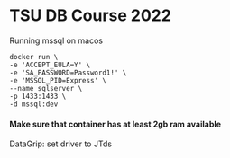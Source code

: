 # TSU DB Course 2022

Running mssql on macos

```
docker run \
-e 'ACCEPT_EULA=Y' \
-e 'SA_PASSWORD=Password1!' \
-e 'MSSQL_PID=Express' \
--name sqlserver \
-p 1433:1433 \
-d mssql:dev
```

#### Make sure that container has at least 2gb ram available

DataGrip:
    set driver to JTds
